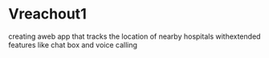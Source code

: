 # Vreachout1
creating aweb app that tracks the location of nearby hospitals withextended features like chat box and voice calling
